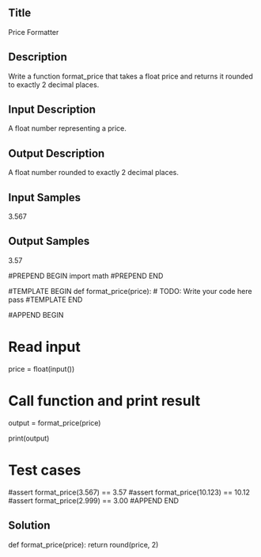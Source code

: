 ## Title
Price Formatter

## Description
Write a function format_price that takes a float price and returns it rounded to exactly 2 decimal places.

## Input Description
A float number representing a price.

## Output Description
A float number rounded to exactly 2 decimal places.

## Input Samples
3.567

## Output Samples
3.57


#PREPEND BEGIN
import math
#PREPEND END

#TEMPLATE BEGIN
def format_price(price):
    # TODO: Write your code here
    pass
#TEMPLATE END

#APPEND BEGIN
# Read input
price = float(input())

# Call function and print result
output = format_price(price)

print(output)

# Test cases
#assert format_price(3.567) == 3.57
#assert format_price(10.123) == 10.12
#assert format_price(2.999) == 3.00
#APPEND END

## Solution
def format_price(price):
    return round(price, 2)
```